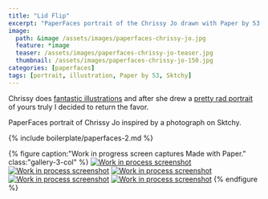 ```yaml
---
title: "Lid Flip"
excerpt: "PaperFaces portrait of the Chrissy Jo drawn with Paper by 53 on an iPad."
image: 
  path: &image /assets/images/paperfaces-chrissy-jo.jpg 
  feature: *image
  teaser: /assets/images/paperfaces-chrissy-jo-teaser.jpg
  thumbnail: /assets/images/paperfaces-chrissy-jo-150.jpg
categories: [paperfaces]
tags: [portrait, illustration, Paper by 53, Sktchy]
---
```


Chrissy does [fantastic illustrations](http://chrissyjo.com/ ) and after she drew a [pretty rad portrait](http://sktchy.com/aLFwUD) of yours truly I decided to return the favor.

PaperFaces portrait of Chrissy Jo inspired by a photograph on Sktchy.

{% include boilerplate/paperfaces-2.md %}

{% figure caption:"Work in progress screen captures Made with Paper." class:"gallery-3-col" %}
[![Work in process screenshot](/assets/images/paperfaces-chrissy-jo-process-1-600.jpg)](/assets/images/paperfaces-chrissy-jo-process-1-lg.jpg) [![Work in process screenshot](/assets/images/paperfaces-chrissy-jo-process-2-600.jpg)](/assets/images/paperfaces-chrissy-jo-process-2-lg.jpg) [![Work in process screenshot](/assets/images/paperfaces-chrissy-jo-process-3-600.jpg)](/assets/images/paperfaces-chrissy-jo-process-3-lg.jpg) [![Work in process screenshot](/assets/images/paperfaces-chrissy-jo-process-4-600.jpg)](/assets/images/paperfaces-chrissy-jo-process-4-lg.jpg) [![Work in process screenshot](/assets/images/paperfaces-chrissy-jo-process-5-600.jpg)](/assets/images/paperfaces-chrissy-jo-process-5-lg.jpg)
{% endfigure %}
